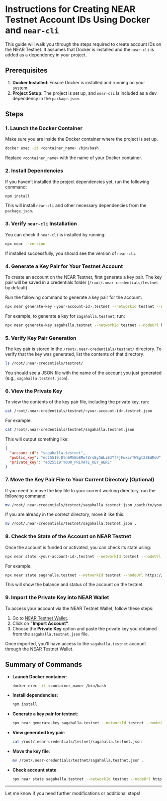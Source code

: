 
# Instructions for Creating NEAR Testnet Account IDs Using Docker and `near-cli`

This guide will walk you through the steps required to create account IDs on the NEAR Testnet. It assumes that Docker is installed and the `near-cli` is added as a dependency in your project.

## Prerequisites

1. **Docker Installed**: Ensure Docker is installed and running on your system.
2. **Project Setup**: The project is set up, and `near-cli` is included as a dev dependency in the `package.json`.

## Steps

### 1. Launch the Docker Container

Make sure you are inside the Docker container where the project is set up.

```bash
docker exec -it <container_name> /bin/bash
```

Replace `<container_name>` with the name of your Docker container.

### 2. Install Dependencies

If you haven’t installed the project dependencies yet, run the following command:

```bash
npm install
```

This will install `near-cli` and other necessary dependencies from the `package.json`.

### 3. Verify `near-cli` Installation

You can check if `near-cli` is installed by running:

```bash
npx near --version
```

If installed successfully, you should see the version of `near-cli`.

### 4. Generate a Key Pair for Your Testnet Account

To create an account on the NEAR Testnet, first generate a key pair. The key pair will be saved in a credentials folder (`/root/.near-credentials/testnet` by default).

Run the following command to generate a key pair for the account:

```bash
npx near generate-key <your-account-id>.testnet --networkId testnet --nodeUrl https://rpc.testnet.near.org
```

For example, to generate a key for `sagahalla.testnet`, run:

```bash
npx near generate-key sagahalla.testnet --networkId testnet --nodeUrl https://rpc.testnet.near.org
```

### 5. Verify Key Pair Generation

The key pair is stored in the `/root/.near-credentials/testnet/` directory. To verify that the key was generated, list the contents of that directory:

```bash
ls /root/.near-credentials/testnet/
```

You should see a JSON file with the name of the account you just generated (e.g., `sagahalla.testnet.json`).

### 6. View the Private Key

To view the contents of the key pair file, including the private key, run:

```bash
cat /root/.near-credentials/testnet/<your-account-id>.testnet.json
```

For example:

```bash
cat /root/.near-credentials/testnet/sagahalla.testnet.json
```

This will output something like:

```json
{
  "account_id": "sagahalla.testnet",
  "public_key": "ed25519:8tn6M5Eb8MwfZrsEyAWLiB3YfFjFwxLrTWSgt2ZEdMoU",
  "private_key": "ed25519:YOUR_PRIVATE_KEY_HERE"
}
```

### 7. Move the Key Pair File to Your Current Directory (Optional)

If you need to move the key file to your current working directory, run the following command:

```bash
mv /root/.near-credentials/testnet/sagahalla.testnet.json /path/to/your/current/directory/
```

If you are already in the correct directory, move it like this:

```bash
mv /root/.near-credentials/testnet/sagahalla.testnet.json .
```

### 8. Check the State of the Account on NEAR Testnet

Once the account is funded or activated, you can check its state using:

```bash
npx near state <your-account-id>.testnet --networkId testnet --nodeUrl https://rpc.testnet.near.org
```

For example:

```bash
npx near state sagahalla.testnet --networkId testnet --nodeUrl https://rpc.testnet.near.org
```

This will show the balance and status of the account on the testnet.

### 9. Import the Private Key into NEAR Wallet

To access your account via the NEAR Testnet Wallet, follow these steps:

1. Go to [NEAR Testnet Wallet](https://testnet.mynearwallet.com/).
2. Click on **"Import Account"**.
3. Choose the **Private Key** option and paste the private key you obtained from the `sagahalla.testnet.json` file.

Once imported, you'll have access to the `sagahalla.testnet` account through the NEAR Testnet Wallet.

## Summary of Commands

- **Launch Docker container**:  
  ```bash
  docker exec -it <container_name> /bin/bash
  ```

- **Install dependencies**:  
  ```bash
  npm install
  ```

- **Generate a key pair for testnet**:  
  ```bash
  npx near generate-key sagahalla.testnet --networkId testnet --nodeUrl https://rpc.testnet.near.org
  ```

- **View generated key pair**:  
  ```bash
  cat /root/.near-credentials/testnet/sagahalla.testnet.json
  ```

- **Move the key file**:  
  ```bash
  mv /root/.near-credentials/testnet/sagahalla.testnet.json .
  ```

- **Check account state**:  
  ```bash
  npx near state sagahalla.testnet --networkId testnet --nodeUrl https://rpc.testnet.near.org
  ```

---

Let me know if you need further modifications or additional steps!
